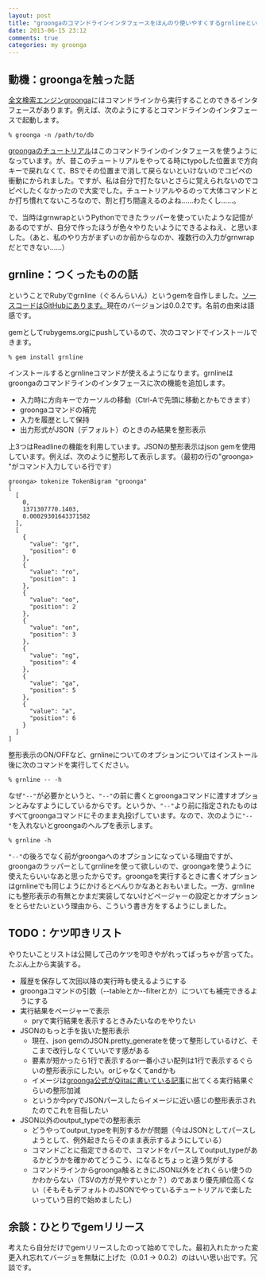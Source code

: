 ```yaml
---
layout: post
title: "groongaのコマンドラインインタフェースをほんのり使いやすくするgrnlineというラッパーをつくりました"
date: 2013-06-15 23:12
comments: true
categories: my groonga
---
```


## 動機：groongaを触った話
[全文検索エンジンgroonga](http://groonga.org/ja/)にはコマンドラインから実行することのできるインタフェースがあります。例えば、次のようにするとコマンドラインのインタフェースで起動します。

    % groonga -n /path/to/db

[groongaのチュートリアル](http://groonga.org/ja/docs/tutorial.html)はこのコマンドラインのインタフェースを使うようになっています。が、昔このチュートリアルをやってる時にtypoした位置まで方向キーで戻れなくて、BSでその位置まで消して戻らないといけないのでコピペの衝動にかられました。ですが、私は自分で打たないとさらに覚えられないのでコピペしたくなかったので大変でした。チュートリアルやるのって大体コマンドとか打ち慣れてないころなので、割と打ち間違えるのよね……わたくし……。

で、当時はgrnwrapというPythonでできたラッパーを使っていたような記憶があるのですが、自分で作ったほうが色々やりたいようにできるよねえ、と思いました。（あと、私のやり方がまずいのか前からなのか、複数行の入力がgrnwrapだとできない……）

## grnline：つくったものの話

ということでRubyでgrnline（ぐるんらいん）というgemを自作しました。[ソースコードはGitHubにあります。](https://github.com/yoshihara/grnline)現在のバージョンは0.0.2です。名前の由来は語感です。

gemとしてrubygems.orgにpushしているので、次のコマンドでインストールできます。

    % gem install grnline

インストールするとgrnlineコマンドが使えるようになります。grnlineはgroongaのコマンドラインのインタフェースに次の機能を追加します。

* 入力時に方向キーでカーソルの移動（Ctrl-Aで先頭に移動とかもできます）
* groongaコマンドの補完
* 入力を履歴として保持
* 出力形式がJSON（デフォルト）のときのみ結果を整形表示

上3つはReadlineの機能を利用しています。JSONの整形表示はjson gemを使用しています。例えば、次のように整形して表示します。（最初の行の"groonga> "がコマンド入力している行です）


    groonga> tokenize TokenBigram "groonga"
    [
      [
        0,
        1371307770.1403,
        0.00029301643371582
      ],
      [
        {
          "value": "gr",
          "position": 0
        },
        {
          "value": "ro",
          "position": 1
        },
        {
          "value": "oo",
          "position": 2
        },
        {
          "value": "on",
          "position": 3
        },
        {
          "value": "ng",
          "position": 4
        },
        {
          "value": "ga",
          "position": 5
        },
        {
          "value": "a",
          "position": 6
        }
      ]
    ]

整形表示のON/OFFなど、grnlineについてのオプションについてはインストール後に次のコマンドを実行してください。

    % grnline -- -h

なぜ```"--"```が必要かというと、```"--"```の前に書くとgroongaコマンドに渡すオプションとみなすようにしているからです。というか、```"--"```より前に指定されたものはすべてgroongaコマンドにそのまま丸投げしています。なので、次のように```"--"```を入れないとgroongaのヘルプを表示します。

    % grnline -h

```"--"```の後ろでなく前がgroongaへのオプションになっている理由ですが、groongaのラッパーとしてgrnlineを使って欲しいので、groongaを使うように使えたらいいなあと思ったからです。groongaを実行するときに書くオプションはgrnlineでも同じようにかけるとべんりかなあとおもいました。一方、grnlineにも整形表示の有無とかまだ実装してないけどページャーの設定とかオプションをとらせたいという理由から、こういう書き方をするようにしました。

## TODO：ケツ叩きリスト

やりたいことリストは公開して己のケツを叩きやがれってばっちゃが言ってた。たぶん上から実装する。

* 履歴を保存して次回以降の実行時も使えるようにする
* groongaコマンドの引数（--tableとか--filterとか）についても補完できるようにする
* 実行結果をページャーで表示
  * pryで実行結果を表示するときみたいなのをやりたい
* JSONのもっと手を抜いた整形表示
  * 現在、json gemのJSON.pretty_generateを使って整形しているけど、そこまで改行しなくていいです感がある
  * 要素が短かったら1行で表示するor一番小さい配列は1行で表示するぐらいの整形表示にしたい。orじゃなくてandかも
  * イメージは[groonga公式がQiitaに書いている記事](http://qiita.com/items/5acfec72a0480d453088)に出てくる実行結果ぐらいの整形加減
  * というか今pryでJSONパースしたらイメージに近い感じの整形表示されたのでこれを目指したい
* JSON以外のoutput_typeでの整形表示
  * どうやってoutput_typeを判別するかが問題（今はJSONとしてパースしようとして、例外起きたらそのまま表示するようにしている）
  * コマンドごとに指定できるので、コマンドをパースしてoutput_typeがあるかどうかを確かめてどうこう、になるとちょっと違う気がする
  * コマンドラインからgroonga触るときにJSON以外をどれくらい使うのかわからない（TSVの方が見やすいとか？）のであまり優先順位高くない（そもそもデフォルトのJSONでやっているチュートリアルで楽したいっていう目的で始めましたし）

## 余談：ひとりでgemリリース

考えたら自分だけでgemリリースしたのって始めてでした。最初入れたかった変更入れ忘れてバージョを無駄に上げた（0.0.1 -> 0.0.2）のはいい思い出です。冗談です。
